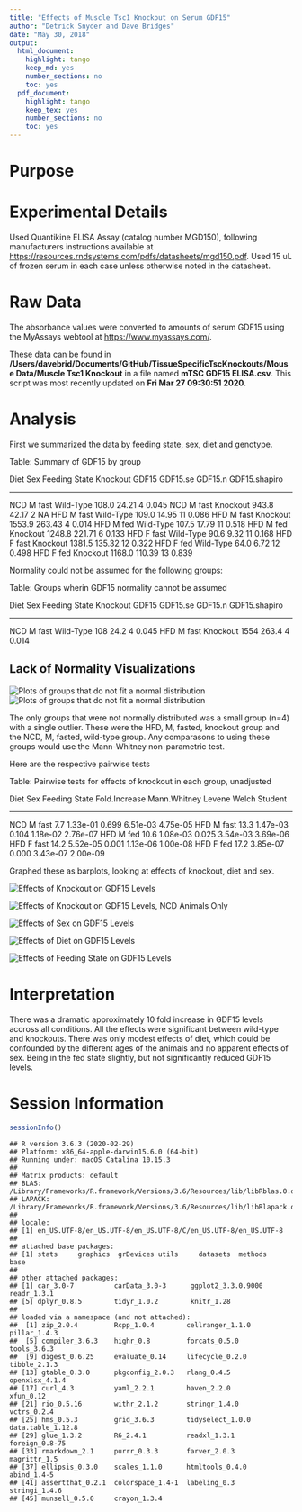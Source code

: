 ```yaml
---
title: "Effects of Muscle Tsc1 Knockout on Serum GDF15"
author: "Detrick Snyder and Dave Bridges"
date: "May 30, 2018"
output:
  html_document:
    highlight: tango
    keep_md: yes
    number_sections: no
    toc: yes
  pdf_document:
    highlight: tango
    keep_tex: yes
    number_sections: no
    toc: yes
---
```




# Purpose

# Experimental Details

Used Quantikine ELISA Assay (catalog number MGD150), following manufacturers instructions available at https://resources.rndsystems.com/pdfs/datasheets/mgd150.pdf.  Used 15 uL of frozen serum in each case unless otherwise noted in the datasheet.

# Raw Data

The absorbance values were converted to amounts of serum GDF15 using the MyAssays webtool at https://www.myassays.com/.  



These data can be found in **/Users/davebrid/Documents/GitHub/TissueSpecificTscKnockouts/Mouse Data/Muscle Tsc1 Knockout** in a file named **mTSC GDF15 ELISA.csv**.  This script was most recently updated on **Fri Mar 27 09:30:51 2020**.

# Analysis

First we summarized the data by feeding state, sex, diet and genotype.


Table: Summary of GDF15 by group

Diet   Sex   Feeding State   Knockout      GDF15   GDF15.se   GDF15.n   GDF15.shapiro
-----  ----  --------------  ----------  -------  ---------  --------  --------------
NCD    M     fast            Wild-Type     108.0      24.21         4           0.045
NCD    M     fast            Knockout      943.8      42.17         2              NA
HFD    M     fast            Wild-Type     109.0      14.95        11           0.086
HFD    M     fast            Knockout     1553.9     263.43         4           0.014
HFD    M     fed             Wild-Type     107.5      17.79        11           0.518
HFD    M     fed             Knockout     1248.8     221.71         6           0.133
HFD    F     fast            Wild-Type      90.6       9.32        11           0.168
HFD    F     fast            Knockout     1381.5     135.32        12           0.322
HFD    F     fed             Wild-Type      64.0       6.72        12           0.498
HFD    F     fed             Knockout     1168.0     110.39        13           0.839

Normality could not be assumed for the following groups:


Table: Groups wherin GDF15 normality cannot be assumed

Diet   Sex   Feeding State   Knockout     GDF15   GDF15.se   GDF15.n   GDF15.shapiro
-----  ----  --------------  ----------  ------  ---------  --------  --------------
NCD    M     fast            Wild-Type      108       24.2         4           0.045
HFD    M     fast            Knockout      1554      263.4         4           0.014

## Lack of Normality Visualizations

![Plots of groups that do not fit a normal distribution](figures/normality-plot-1.png)![Plots of groups that do not fit a normal distribution](figures/normality-plot-2.png)

The only groups that were not normally distributed was a small group (n=4) with a single outlier.  These were the HFD, M, fasted, knockout group and the NCD, M, fasted, wild-type group.  Any comparasons to using these groups would use the Mann-Whitney non-parametric test.

Here are the respective pairwise tests


Table: Pairwise tests for effects of knockout in each group, unadjusted

Diet   Sex   Feeding State    Fold.Increase   Mann.Whitney   Levene      Welch    Student
-----  ----  --------------  --------------  -------------  -------  ---------  ---------
NCD    M     fast                       7.7       1.33e-01    0.699   6.51e-03   4.75e-05
HFD    M     fast                      13.3       1.47e-03    0.104   1.18e-02   2.76e-07
HFD    M     fed                       10.6       1.08e-03    0.025   3.54e-03   3.69e-06
HFD    F     fast                      14.2       5.52e-05    0.001   1.13e-06   1.00e-08
HFD    F     fed                       17.2       3.85e-07    0.000   3.43e-07   2.00e-09

Graphed these as barplots, looking at effects of knockout, diet and sex.

![Effects of Knockout on GDF15 Levels](figures/gdf15-barplot-knockout-1.png)



![Effects of Knockout on GDF15 Levels, NCD Animals Only](figures/gdf15-barplot-knockout-ncd-1.png)
    
    

![Effects of Sex on GDF15 Levels](figures/gdf15-barplot-sex-1.png)

![Effects of Diet on GDF15 Levels](figures/gdf15-barplot-diet-1.png)

![Effects of Feeding State on GDF15 Levels](figures/gdf15-barplot-fast-1.png)

# Interpretation

There was a dramatic approximately 10 fold increase in GDF15 levels accross all conditions.  All the effects were significant between wild-type and knockouts.  There was only modest effects of diet, which could be confounded by the different ages of the animals and no apparent effects of sex.  Being in the fed state slightly, but not significantly reduced GDF15 levels.

# Session Information


```r
sessionInfo()
```

```
## R version 3.6.3 (2020-02-29)
## Platform: x86_64-apple-darwin15.6.0 (64-bit)
## Running under: macOS Catalina 10.15.3
## 
## Matrix products: default
## BLAS:   /Library/Frameworks/R.framework/Versions/3.6/Resources/lib/libRblas.0.dylib
## LAPACK: /Library/Frameworks/R.framework/Versions/3.6/Resources/lib/libRlapack.dylib
## 
## locale:
## [1] en_US.UTF-8/en_US.UTF-8/en_US.UTF-8/C/en_US.UTF-8/en_US.UTF-8
## 
## attached base packages:
## [1] stats     graphics  grDevices utils     datasets  methods   base     
## 
## other attached packages:
## [1] car_3.0-7          carData_3.0-3      ggplot2_3.3.0.9000 readr_1.3.1       
## [5] dplyr_0.8.5        tidyr_1.0.2        knitr_1.28        
## 
## loaded via a namespace (and not attached):
##  [1] zip_2.0.4         Rcpp_1.0.4        cellranger_1.1.0  pillar_1.4.3     
##  [5] compiler_3.6.3    highr_0.8         forcats_0.5.0     tools_3.6.3      
##  [9] digest_0.6.25     evaluate_0.14     lifecycle_0.2.0   tibble_2.1.3     
## [13] gtable_0.3.0      pkgconfig_2.0.3   rlang_0.4.5       openxlsx_4.1.4   
## [17] curl_4.3          yaml_2.2.1        haven_2.2.0       xfun_0.12        
## [21] rio_0.5.16        withr_2.1.2       stringr_1.4.0     vctrs_0.2.4      
## [25] hms_0.5.3         grid_3.6.3        tidyselect_1.0.0  data.table_1.12.8
## [29] glue_1.3.2        R6_2.4.1          readxl_1.3.1      foreign_0.8-75   
## [33] rmarkdown_2.1     purrr_0.3.3       farver_2.0.3      magrittr_1.5     
## [37] ellipsis_0.3.0    scales_1.1.0      htmltools_0.4.0   abind_1.4-5      
## [41] assertthat_0.2.1  colorspace_1.4-1  labeling_0.3      stringi_1.4.6    
## [45] munsell_0.5.0     crayon_1.3.4
```
